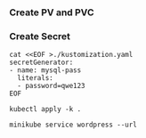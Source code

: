 ### Create PV and PVC

### Create Secret
```
cat <<EOF >./kustomization.yaml
secretGenerator:
- name: mysql-pass
  literals:
  - password=qwe123       
EOF

```

`kubectl apply -k .`

`minikube service wordpress --url`